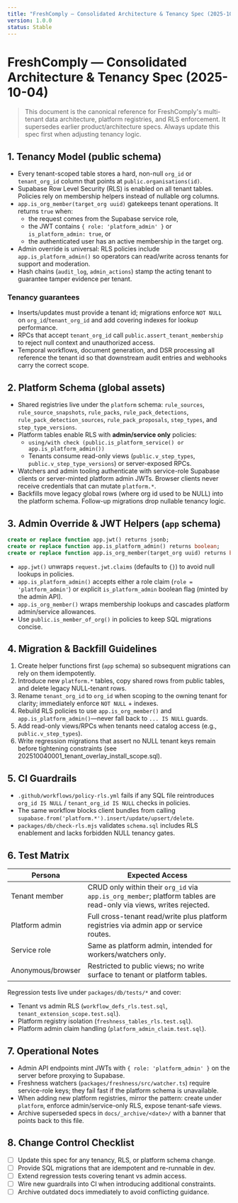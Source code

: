 ```yaml
---
title: "FreshComply — Consolidated Architecture & Tenancy Spec (2025-10-04)"
version: 1.0.0
status: Stable
---
```









# FreshComply — Consolidated Architecture & Tenancy Spec (2025-10-04)

> This document is the canonical reference for FreshComply's multi-tenant data architecture, platform registries, and RLS enforcement. It supersedes earlier product/architecture specs. Always update this spec first when adjusting tenancy logic.

## 1. Tenancy Model (public schema)

- Every tenant-scoped table stores a hard, non-null `org_id` or `tenant_org_id` column that points at `public.organisations(id)`.
- Supabase Row Level Security (RLS) is enabled on all tenant tables. Policies rely on membership helpers instead of nullable org columns.
- `app.is_org_member(target_org uuid)` gatekeeps tenant operations. It returns `true` when:
  - the request comes from the Supabase service role,
  - the JWT contains `{ role: 'platform_admin' }` or `is_platform_admin: true`, or
  - the authenticated user has an active membership in the target org.
- Admin override is universal: RLS policies include `app.is_platform_admin()` so operators can read/write across tenants for support and moderation.
- Hash chains (`audit_log`, `admin_actions`) stamp the acting tenant to guarantee tamper evidence per tenant.

### Tenancy guarantees

- Inserts/updates must provide a tenant id; migrations enforce `NOT NULL` on `org_id`/`tenant_org_id` and add covering indexes for lookup performance.
- RPCs that accept `tenant_org_id` call `public.assert_tenant_membership` to reject null context and unauthorized access.
- Temporal workflows, document generation, and DSR processing all reference the tenant id so that downstream audit entries and webhooks carry the correct scope.

## 2. Platform Schema (global assets)

- Shared registries live under the `platform` schema: `rule_sources`, `rule_source_snapshots`, `rule_packs`, `rule_pack_detections`, `rule_pack_detection_sources`, `rule_pack_proposals`, `step_types`, and `step_type_versions`.
- Platform tables enable RLS with **admin/service only** policies:
  - `using/with check (public.is_platform_service() or app.is_platform_admin())`
  - Tenants consume read-only views (`public.v_step_types`, `public.v_step_type_versions`) or server-exposed RPCs.
- Watchers and admin tooling authenticate with service-role Supabase clients or server-minted platform admin JWTs. Browser clients never receive credentials that can mutate `platform.*`.
- Backfills move legacy global rows (where org id used to be NULL) into the platform schema. Follow-up migrations drop nullable tenancy logic.

## 3. Admin Override & JWT Helpers (`app` schema)

```sql
create or replace function app.jwt() returns jsonb;
create or replace function app.is_platform_admin() returns boolean;
create or replace function app.is_org_member(target_org uuid) returns boolean;
```

- `app.jwt()` unwraps `request.jwt.claims` (defaults to `{}`) to avoid null lookups in policies.
- `app.is_platform_admin()` accepts either a role claim (`role = 'platform_admin'`) or explicit `is_platform_admin` boolean flag (minted by the admin API).
- `app.is_org_member()` wraps membership lookups and cascades platform admin/service allowances.
- Use `public.is_member_of_org()` in policies to keep SQL migrations concise.

## 4. Migration & Backfill Guidelines

1. Create helper functions first (`app` schema) so subsequent migrations can rely on them idempotently.
2. Introduce new `platform.*` tables, copy shared rows from public tables, and delete legacy NULL-tenant rows.
3. Rename `tenant_org_id` to `org_id` when scoping to the owning tenant for clarity; immediately enforce `NOT NULL` + indexes.
4. Rebuild RLS policies to use `app.is_org_member()` and `app.is_platform_admin()`—never fall back to `... IS NULL` guards.
5. Add read-only views/RPCs when tenants need catalog access (e.g., `public.v_step_types`).
6. Write regression migrations that assert no NULL tenant keys remain before tightening constraints (see 202510040001_tenant_overlay_install_scope.sql).

## 5. CI Guardrails

- `.github/workflows/policy-rls.yml` fails if any SQL file reintroduces `org_id IS NULL` / `tenant_org_id IS NULL` checks in policies.
- The same workflow blocks client bundles from calling `supabase.from('platform.*').insert/update/upsert/delete`.
- `packages/db/check-rls.mjs` validates `schema.sql` includes RLS enablement and lacks forbidden NULL tenancy gates.

## 6. Test Matrix

| Persona | Expected Access |
|---------|-----------------|
| Tenant member | CRUD only within their `org_id` via `app.is_org_member`; platform tables are read-only via views, writes rejected. |
| Platform admin | Full cross-tenant read/write plus platform registries via admin app or service routes. |
| Service role | Same as platform admin, intended for workers/watchers only. |
| Anonymous/browser | Restricted to public views; no write surface to tenant or platform tables. |

Regression tests live under `packages/db/tests/*` and cover:
- Tenant vs admin RLS (`workflow_defs_rls.test.sql`, `tenant_extension_scope.test.sql`).
- Platform registry isolation (`freshness_tables_rls.test.sql`).
- Platform admin claim handling (`platform_admin_claim.test.sql`).

## 7. Operational Notes

- Admin API endpoints mint JWTs with `{ role: 'platform_admin' }` on the server before proxying to Supabase.
- Freshness watchers (`packages/freshness/src/watcher.ts`) require service-role keys; they fail fast if the platform schema is unavailable.
- When adding new platform registries, mirror the pattern: create under `platform`, enforce admin/service-only RLS, expose tenant-safe views.
- Archive superseded specs in `docs/_archive/<date>/` with a banner that points back to this file.

## 8. Change Control Checklist

- [ ] Update this spec for any tenancy, RLS, or platform schema change.
- [ ] Provide SQL migrations that are idempotent and re-runnable in dev.
- [ ] Extend regression tests covering tenant vs admin access.
- [ ] Wire new guardrails into CI when introducing additional constraints.
- [ ] Archive outdated docs immediately to avoid conflicting guidance.
